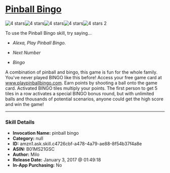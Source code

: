 # [Pinball Bingo](http://alexa.amazon.com/#skills/amzn1.ask.skill.c4726cbf-a478-4a79-ae88-8f54b37f4a8e)
![4 stars](../../images/ic_star_black_18dp_1x.png)![4 stars](../../images/ic_star_black_18dp_1x.png)![4 stars](../../images/ic_star_black_18dp_1x.png)![4 stars](../../images/ic_star_black_18dp_1x.png)![4 stars](../../images/ic_star_border_black_18dp_1x.png) 2

To use the Pinball Bingo skill, try saying...

* *Alexa, Play Pinball Bingo.*

* *Next Number*

* *Bingo*

A combination of pinball and bingo, this game is fun for the whole family.  You've never played BINGO like this before!  Access your free game card at www.playpinballbingo.com.  Earn points by shooting a ball onto the game card.  Activated BINGO tiles multiply your points.  The first person to get 5 tiles in a row activates a special BINGO bonus round, but with unlimited balls and thousands of potential scenarios, anyone could get the high score and win the game!

***

### Skill Details

* **Invocation Name:** pinball bingo
* **Category:** null
* **ID:** amzn1.ask.skill.c4726cbf-a478-4a79-ae88-8f54b37f4a8e
* **ASIN:** B01MS21GSC
* **Author:** Milo
* **Release Date:** January 3, 2017 @ 01:49:18
* **In-App Purchasing:** No
